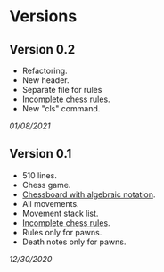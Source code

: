 # Versions
## Version 0.2
* Refactoring.
* New header.
* Separate file for rules
* [Incomplete chess rules](https://en.wikipedia.org/wiki/Rules_of_chess).
* New "cls" command.

*01/08/2021*
## Version 0.1
* 510 lines.
* Chess game.
* [Chessboard with algebraic notation](https://en.wikipedia.org/wiki/Algebraic_notation_(chess)#:~:text=Algebraic%20notation%20(or%20AN)%20is,books%2C%20magazines%2C%20and%20newspapers.).
* All movements.
* Movement stack list.
* [Incomplete chess rules](https://en.wikipedia.org/wiki/Rules_of_chess).
* Rules only for pawns.
* Death notes only for pawns.

*12/30/2020*
